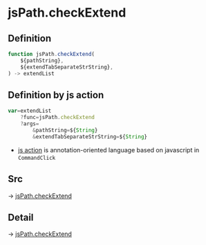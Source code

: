 # jsPath.checkExtend

## Definition

```js.js
function jsPath.checkExtend(
	${pathString},
	${extendTabSeparateStrString},
) -> extendList
```


## Definition by js action

```js.js
var=extendList
	?func=jsPath.checkExtend
	?args=
		&pathString=${String}
		&extendTabSeparateStrString=${String}
```

- [js action](#) is annotation-oriented language based on javascript in `CommandClick`



## Src

-> [jsPath.checkExtend](https://github.com/puutaro/CommandClick/blob/master/app/src/main/java/com/puutaro/commandclick/fragment_lib/terminal_fragment/js_interface/JsPath.kt#L39)

## Detail

-> [jsPath.checkExtend](https://github.com/puutaro/CommandClick/blob/master/md/developer/js_interface/details/JsPath/checkExtend.md)
